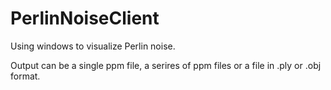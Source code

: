 # PerlinNoiseClient
Using windows to visualize Perlin noise. <p>
Output can be a single ppm file, a serires of ppm files or a file in .ply or .obj format.

